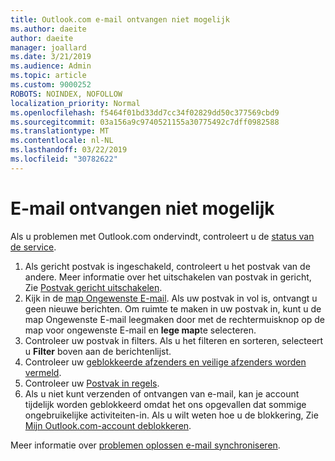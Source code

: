 ```yaml
---
title: Outlook.com e-mail ontvangen niet mogelijk
ms.author: daeite
author: daeite
manager: joallard
ms.date: 3/21/2019
ms.audience: Admin
ms.topic: article
ms.custom: 9000252
ROBOTS: NOINDEX, NOFOLLOW
localization_priority: Normal
ms.openlocfilehash: f5464f01bd33dd7cc34f02829dd50c377569cbd9
ms.sourcegitcommit: 03a156a9c9740521155a30775492c7dff0982588
ms.translationtype: MT
ms.contentlocale: nl-NL
ms.lasthandoff: 03/22/2019
ms.locfileid: "30782622"
---
```

# <a name="cant-receive-email"></a>E-mail ontvangen niet mogelijk

Als u problemen met Outlook.com ondervindt, controleert u de [status van de service](https://go.microsoft.com/fwlink/p/?linkid=837482).

1. Als gericht postvak is ingeschakeld, controleert u het postvak van de andere. Meer informatie over het uitschakelen van postvak in gericht, Zie [Postvak gericht uitschakelen](https://support.office.com/article/f714d94d-9e63-4217-9ccb-6cb2986aa1b2).
1. Kijk in de [map Ongewenste E-mail](https://outlook.live.com/mail/junkemail). Als uw postvak in vol is, ontvangt u geen nieuwe berichten. Om ruimte te maken in uw postvak in, kunt u de map Ongewenste E-mail leegmaken door met de rechtermuisknop op de map voor ongewenste E-mail en **lege map**te selecteren.
1. Controleer uw postvak in filters. Als u het filteren en sorteren, selecteert u **Filter** boven aan de berichtenlijst.
1. Controleer uw [geblokkeerde afzenders en veilige afzenders worden vermeld](https://outlook.live.com/mail/options/mail/junkEmail).
1. Controleer uw [Postvak in regels](https://outlook.live.com/mail/options/mail/rules).
1. Als u niet kunt verzenden of ontvangen van e-mail, kan je account tijdelijk worden geblokkeerd omdat het ons opgevallen dat sommige ongebruikelijke activiteiten-in. Als u wilt weten hoe u de blokkering, Zie [Mijn Outlook.com-account deblokkeren](https://support.office.com/article/f4ad2701-d166-4d8b-8a6a-9af2a1f8a4c4).

Meer informatie over [problemen oplossen e-mail synchroniseren](https://support.office.com/article/d39e3341-8d79-4bf1-b3c7-ded602233642).